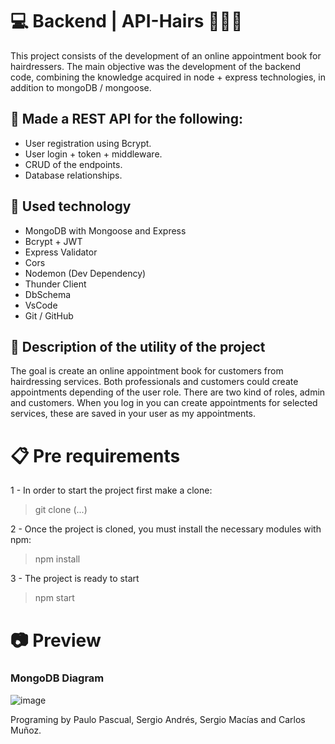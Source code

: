 # 💻 Backend | API-Hairs 💇💇💇
This project consists of the development of an online appointment book for hairdressers. The main objective was the development of the backend code, combining the knowledge acquired in node + express technologies, in addition to mongoDB / mongoose.

## 🚧 Made a REST API for the following:
- User registration using Bcrypt.
- User login + token + middleware.
- CRUD of the endpoints.
- Database relationships.

## 🦾 Used technology
- MongoDB with Mongoose and Express
- Bcrypt + JWT
- Express Validator
- Cors
- Nodemon (Dev Dependency)
- Thunder Client
- DbSchema
- VsCode
- Git / GitHub

## 👾 Description of the utility of the project
The goal is create an online appointment book for customers from hairdressing services.
Both professionals and customers could create appointments depending of the user role. There are two kind of roles, admin and customers.
When you log in you can create appointments for selected services, these are saved in your user as my appointments.

# 📋 Pre requirements
1 - In order to start the project first make a clone:

> git clone (...)

2 - Once the project is cloned, you must install the necessary modules with npm:

> npm install

3 - The project is ready to start

> npm start

# 📷 Preview
### MongoDB Diagram 
![image](https://github.com/SergioAndres2023/API-Hairs/assets/123268218/d0d32d21-94c0-4dc1-a447-d705cd98f000)


Programing by Paulo Pascual, Sergio Andrés, Sergio Macías and Carlos Muñoz.
